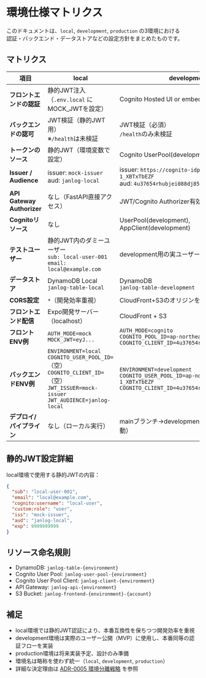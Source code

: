 # 環境仕様マトリクス

このドキュメントは、`local`, `development`, `production` の3環境における  
認証・バックエンド・データストアなどの設定方針をまとめたものです。

## マトリクス

| 項目 | local | development | production |
|------|-------|-------------|------------|
| **フロントエンドの認証** | 静的JWT注入（`.env.local` にMOCK_JWTを設定） | Cognito Hosted UI or embedded sign-in | Cognito Hosted UI（必須） |
| **バックエンドの認可** | JWT検証（静的JWT用）<br>※`/health`は未検証 | JWT検証（必須）<br>`/health`のみ未検証 | JWT検証（必須）<br>`/health`のみ未検証 |
| **トークンのソース** | 静的JWT（環境変数で設定） | Cognito UserPool(development) で発行 | Cognito UserPool(production) で発行 |
| **Issuer / Audience** | issuer: `mock-issuer`<br>aud: `janlog-local` | issuer: `https://cognito-idp/.../ap-northeast-1_XBTxTbEZF`<br>aud: `4u37654rhubjei088dj85clscq` | issuer: `https://cognito-idp/.../PRODPOOL`<br>aud: `PROD_CLIENT_ID` |
| **API Gateway Authorizer** | なし（FastAPI直接アクセス） | JWT/Cognito Authorizer有効 | JWT/Cognito Authorizer有効 |
| **Cognitoリソース** | なし | UserPool(development), AppClient(development) | UserPool(production), AppClient(production) |
| **テストユーザー** | 静的JWT内のダミーユーザー<br>`sub: local-user-001`<br>`email: local@example.com` | development用の実ユーザー（少数） | 本番ユーザー |
| **データストア** | DynamoDB Local<br>`janlog-table-local` | DynamoDB<br>`janlog-table-development` | DynamoDB<br>`janlog-table-production` |
| **CORS設定** | `*`（開発効率重視） | CloudFront+S3のオリジンを許可 | 本番ドメインのみ許可 |
| **フロントエンド配信** | Expo開発サーバー（localhost） | CloudFront + S3 | CloudFront + S3 |
| **フロントENV例** | `AUTH_MODE=mock`<br>`MOCK_JWT=eyJ...` | `AUTH_MODE=cognito`<br>`COGNITO_POOL_ID=ap-northeast-1_XBTxTbEZF`<br>`COGNITO_CLIENT_ID=4u37654rhubjei088dj85clscq` | `AUTH_MODE=cognito`<br>`COGNITO_POOL_ID=PROD_POOL_ID`<br>`COGNITO_CLIENT_ID=PROD_CLIENT_ID` |
| **バックエンドENV例** | `ENVIRONMENT=local`<br>`COGNITO_USER_POOL_ID=`（空）<br>`COGNITO_CLIENT_ID=`（空）<br>`JWT_ISSUER=mock-issuer`<br>`JWT_AUDIENCE=janlog-local` | `ENVIRONMENT=development`<br>`COGNITO_USER_POOL_ID=ap-northeast-1_XBTxTbEZF`<br>`COGNITO_CLIENT_ID=4u37654rhubjei088dj85clscq` | `ENVIRONMENT=production`<br>`COGNITO_USER_POOL_ID=PROD_POOL_ID`<br>`COGNITO_CLIENT_ID=PROD_CLIENT_ID` |
| **デプロイ/パイプライン** | なし（ローカル実行） | mainブランチ→development（GitHub Actions自動） | mainブランチ→production（承認付き、将来実装） |

## 静的JWT設定詳細

local環境で使用する静的JWTの内容：

```json
{
  "sub": "local-user-001",
  "email": "local@example.com",
  "cognito:username": "local-user",
  "custom:role": "user",
  "iss": "mock-issuer",
  "aud": "janlog-local",
  "exp": 9999999999
}
```

## リソース命名規則

- DynamoDB: `janlog-table-{environment}`
- Cognito User Pool: `janlog-user-pool-{environment}`
- Cognito User Pool Client: `janlog-client-{environment}`
- API Gateway: `janlog-api-{environment}`
- S3 Bucket: `janlog-frontend-{environment}-{account}`

## 補足

- local環境では静的JWT認証により、本番互換性を保ちつつ開発効率を重視
- development環境は実際のユーザー公開（MVP）に使用し、本番同等の認証フローを実装
- production環境は将来実装予定、設計のみ準備
- 環境名は略称を使わず統一（`local`, `development`, `production`）
- 詳細な決定理由は [ADR-0005 環境分離戦略](./adr/ADR-0005-environment-strategy.md) を参照
